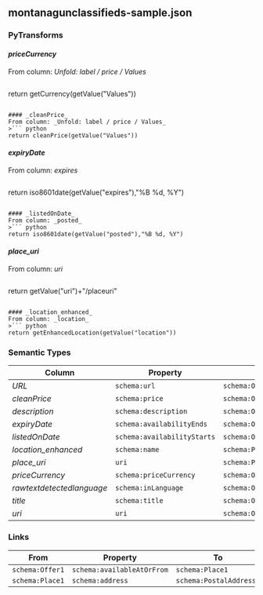 ## montanagunclassifieds-sample.json

### PyTransforms
#### _priceCurrency_
From column: _Unfold: label / price / Values_
>``` python
return getCurrency(getValue("Values"))
```

#### _cleanPrice_
From column: _Unfold: label / price / Values_
>``` python
return cleanPrice(getValue("Values"))
```

#### _expiryDate_
From column: _expires_
>``` python
return iso8601date(getValue("expires"),"%B %d, %Y")
```

#### _listedOnDate_
From column: _posted_
>``` python
return iso8601date(getValue("posted"),"%B %d, %Y")
```

#### _place_uri_
From column: _uri_
>``` python
return getValue("uri")+"/placeuri"
```

#### _location_enhanced_
From column: _location_
>``` python
return getEnhancedLocation(getValue("location"))
```


### Semantic Types
| Column | Property | Class |
|  ----- | -------- | ----- |
| _URL_ | `schema:url` | `schema:Offer1`|
| _cleanPrice_ | `schema:price` | `schema:Offer1`|
| _description_ | `schema:description` | `schema:Offer1`|
| _expiryDate_ | `schema:availabilityEnds` | `schema:Offer1`|
| _listedOnDate_ | `schema:availabilityStarts` | `schema:Offer1`|
| _location_enhanced_ | `schema:name` | `schema:PostalAddress1`|
| _place_uri_ | `uri` | `schema:Place1`|
| _priceCurrency_ | `schema:priceCurrency` | `schema:Offer1`|
| _rawtextdetectedlanguage_ | `schema:inLanguage` | `schema:Offer1`|
| _title_ | `schema:title` | `schema:Offer1`|
| _uri_ | `uri` | `schema:Offer1`|


### Links
| From | Property | To |
|  --- | -------- | ---|
| `schema:Offer1` | `schema:availableAtOrFrom` | `schema:Place1`|
| `schema:Place1` | `schema:address` | `schema:PostalAddress1`|
